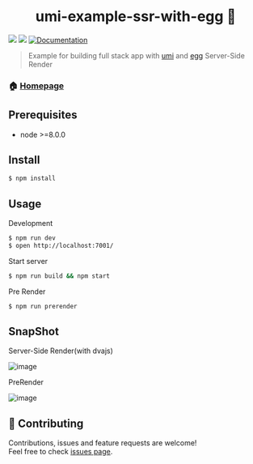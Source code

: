 <h1 align="center">umi-example-ssr-with-egg 👋</h1>
<p>
  <img src="https://img.shields.io/badge/version-1.0.0-blue.svg?cacheSeconds=2592000" />
  <img src="https://img.shields.io/badge/node-%3E%3D8.9.0-blue.svg" />
  <a href="https://umijs.org/">
    <img alt="Documentation" src="https://img.shields.io/badge/documentation-yes-brightgreen.svg" target="_blank" />
  </a>
</p>

> Example for building full stack app with [umi](https://github.com/umijs/umi) and [egg](https://github.com/eggjs/egg) Server-Side Render

### 🏠 [Homepage](https://github.com/umijs/umi)

## Prerequisites

- node &gt;=8.0.0

## Install

```sh
$ npm install
```

## Usage

Development

```sh
$ npm run dev
$ open http://localhost:7001/
```

Start server

```sh
$ npm run build && npm start
```

Pre Render

```sh
$ npm run prerender
```

## SnapShot

Server-Side Render(with dvajs)

![image](https://user-images.githubusercontent.com/13595509/60561124-1a5ca080-9d85-11e9-8a19-6d2f98e47741.png)

PreRender

![image](https://user-images.githubusercontent.com/13595509/59757489-73750080-92be-11e9-8f01-626d560eb951.png)

## 🤝 Contributing

Contributions, issues and feature requests are welcome!<br />Feel free to check [issues page](https://github.com/umijs/umi/issues).
